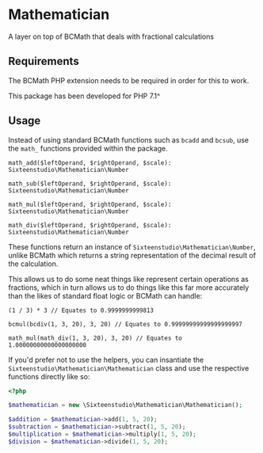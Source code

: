 # Mathematician
A layer on top of BCMath that deals with fractional calculations

## Requirements
The BCMath PHP extension needs to be required in order for this to work.

This package has been developed for PHP 7.1^

## Usage
Instead of using standard BCMath functions such as `bcadd` and `bcsub`, use the `math_` functions provided within the package.

`math_add($leftOperand, $rightOperand, $scale): Sixteenstudio\Mathematician\Number`

`math_sub($leftOperand, $rightOperand, $scale): Sixteenstudio\Mathematician\Number`

`math_mul($leftOperand, $rightOperand, $scale): Sixteenstudio\Mathematician\Number`

`math_div($leftOperand, $rightOperand, $scale): Sixteenstudio\Mathematician\Number`

These functions return an instance of `Sixteenstudio\Mathematician\Number`, unlike BCMath which returns a string representation of the decimal result of the calculation.

This allows us to do some neat things like represent certain operations as fractions, which in turn allows us to do things like this far more accurately than the likes of standard float logic or BCMath can handle:

`(1 / 3) * 3 // Equates to 0.9999999999813`

`bcmul(bcdiv(1, 3, 20), 3, 20) // Equates to 0.99999999999999999997`

`math_mul(math_div(1, 3, 20), 3, 20) // Equates to 1.00000000000000000000`

If you'd prefer not to use the helpers, you can insantiate the `Sixteenstudio\Mathematician\Mathematician` class and use the respective functions directly like so:

```php
<?php

$mathematician = new \Sixteenstudio\Mathematician\Mathematician();

$addition = $mathematician->add(1, 5, 20);
$subtraction = $mathematician->subtract(1, 5, 20);
$multiplication = $mathematician->multiply(1, 5, 20);
$division = $mathematician->divide(1, 5, 20);
```
